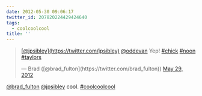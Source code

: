 ```yaml
---
date: 2012-05-30 09:06:17
twitter_id: 207820224429424640
tags:
  - coolcoolcool
title: ''
---
```


<blockquote class="twitter-tweet"><p lang="und" dir="ltr"><a href="https://twitter.com/jpsibley?ref_src=twsrc%5Etfw">[@jpsibley](https://twitter.com/jpsibley)</a> <a href="https://twitter.com/oddEvan?ref_src=twsrc%5Etfw">@oddevan</a> Yep! <a href="https://twitter.com/hashtag/chick?src=hash&amp;ref_src=twsrc%5Etfw">#chick</a> <a href="https://twitter.com/hashtag/noon?src=hash&amp;ref_src=twsrc%5Etfw">#noon</a> <a href="https://twitter.com/hashtag/taylors?src=hash&amp;ref_src=twsrc%5Etfw">#taylors</a></p>&mdash; Brad ([@brad_fulton](https://twitter.com/brad_fulton)) <a href="https://twitter.com/brad_fulton/status/207563142740443136?ref_src=twsrc%5Etfw">May 29, 2012</a></blockquote>
<script async src="https://platform.twitter.com/widgets.js" charset="utf-8"></script>

[@brad_fulton](https://twitter.com/brad_fulton) [@jpsibley](https://twitter.com/jpsibley) cool. [#coolcoolcool](https://twitter.com/hashtag/coolcoolcool)
